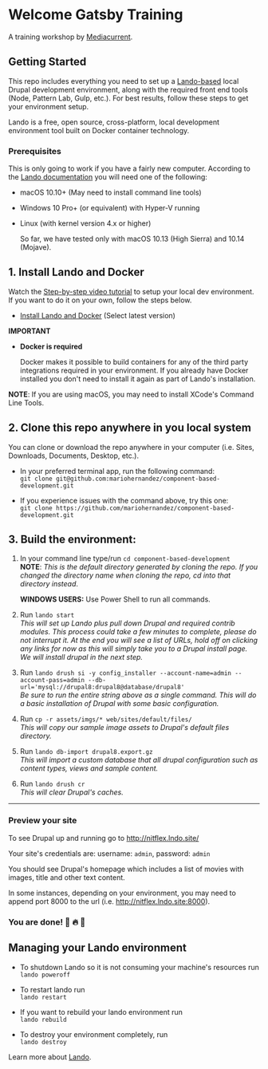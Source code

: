 # Welcome Gatsby Training
A training workshop by [Mediacurrent](https://mediacurrent.com).

## Getting Started
This repo includes everything you need to set up a [Lando-based](https://docs.devwithlando.io/) local Drupal development environment, along with the required front end tools (Node, Pattern Lab, Gulp, etc.). For best results, follow these steps to get your environment setup.

Lando is a free, open source, cross-platform, local development environment tool built on Docker container technology.

### Prerequisites

This is only going to work if you have a fairly new computer. According to the [Lando documentation](https://docs.devwithlando.io/installation/system-requirements.html#operating-system) you will need one of the following:

* macOS 10.10+ \(May need to install command line tools\)
* Windows 10 Pro+ \(or equivalent\) with Hyper-V running
* Linux \(with kernel version 4.x or higher\)

  So far, we have tested only with macOS 10.13 \(High Sierra\) and 10.14 \(Mojave\).

## 1. Install Lando and Docker

Watch the [Step-by-step video tutorial](https://www.dropbox.com/s/pa7mdlung83cdri/cbd-local-setup.mp4?dl=0) to setup your local dev environment.  If you want to do it on your own, follow the steps below.

* [Install Lando and Docker](https://github.com/lando/lando/releases) (Select latest version)


**IMPORTANT**

* **Docker is required**

  Docker makes it possible to build containers for any of the third party integrations required in your environment. If you already have Docker installed you don't need to install it again as part of Lando's installation.

**NOTE**: If you are using macOS, you may need to install XCode's Command Line Tools.

## 2. Clone this repo anywhere in you local system
You can clone or download the repo anywhere in your computer (i.e. Sites, Downloads, Documents, Desktop, etc.).

* In your preferred terminal app, run the following command:<br />
```git clone git@github.com:mariohernandez/component-based-development.git```

* If you experience issues with the command above, try this one:<br />
```git clone https://github.com/mariohernandez/component-based-development.git```


## 3. Build the environment:

1. In your command line type/run `cd component-based-development` <br />
**NOTE**: _This is the default directory generated by cloning the repo.  If you changed the directory name when cloning the repo, cd into that directory instead_.

    **WINDOWS USERS:**  Use Power Shell to run all commands.


2. Run `lando start`<br />_This will set up Lando plus pull down Drupal and required contrib modules. This process could take a few minutes to complete, please do not interrupt it.  At the end you will see a list of URLs, hold off on clicking any links for now as this will simply take you to a Drupal install page.  We will install drupal in the next step._

3. Run `lando drush si -y config_installer --account-name=admin --account-pass=admin --db-url='mysql://drupal8:drupal8@database/drupal8'`<br />_Be sure to run the entire string above as a single command.  This will do a basic installation of Drupal with some basic configuration._

4. Run `cp -r assets/imgs/* web/sites/default/files/`<br />_This will copy our sample image assets to Drupal's default files directory._

5. Run `lando db-import drupal8.export.gz`<br />_This will import a custom database that all drupal configuration such as content types, views and sample content._

6. Run `lando drush cr`<br />_This will clear Drupal's caches._

<!--
## 4. Install Front End Tooling

1. Run `cd web/themes/custom/nitflex_dev_theme`

2. Run: `lando npm install`<br />_This will install the required front end tools (Node, Gulp, etc.)_<br />
**Note**: You may see npm warnings about a missing "repository" or "license" field, as well as a message about vulnerabilities. For our purposes, all of these messages can be ignored, and you _do not_ need to run any of the "audit" commands it suggests.

3. Move into the patternlab directory:  `cd patternlab`

4. Run: `lando composer install`<br />_This will install PatternLab_<br />
    - When prompted to `update the config option twigAutoescape`, reply with **n**.<br />
    - When prompted that the `path ./../dist/style-guide/ already exists`, reply with **M**.<br />
    - When prompted to `update the config option styleguideKitPath`, reply with **Y**.

5. Run an initial build of the front end tools and PatternLab.<br />
    - First run `cd ../`<br />
    - then run<br />```lando npm run build && lando php patternlab/core/console --generate```
    - Done!

      **WINDOWS USERS ONLY**:  If you experienced issues with the steps above do the following:

    * Skip step #2
    * Follow all other steps, but change step #5 by running this command istead:
    * `lando php patternlab/core/console --generate` -->

---

### Preview your site
To see Drupal up and running go to http://nitflex.lndo.site/

Your site's credentials are:  username: `admin`, password: `admin`

You should see Drupal's homepage which includes a list of movies with images, title and other text content.

In some instances, depending on your environment, you may need to append port 8000 to the url (i.e. http://nitflex.lndo.site:8000).


### You are done! 🙌 🔥 👊


## Managing your Lando environment
* To shutdown Lando so it is not consuming your machine's resources run<br />
```lando poweroff```

* To restart lando run<br /> ```lando restart```

* If you want to rebuild your lando environment run <br />```lando rebuild```

* To destroy your environment completely, run <br />```lando destroy```

Learn more about [Lando](https://docs.devwithlando.io/).
